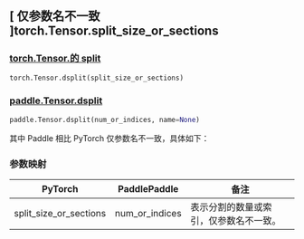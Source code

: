 ## [ 仅参数名不一致 ]torch.Tensor.split_size_or_sections

### [torch.Tensor.的 split](https://pytorch.org/docs/stable/generated/torch.Tensor.dsplit.html)

```python
torch.Tensor.dsplit(split_size_or_sections)
```

### [paddle.Tensor.dsplit](https://www.paddlepaddle.org.cn/documentation/docs/zh/develop/api/paddle/Tensor_cn.html#dsplit-num_or_indices-name-none)

```python
paddle.Tensor.dsplit(num_or_indices, name=None)
```

其中 Paddle 相比 PyTorch 仅参数名不一致，具体如下：

### 参数映射

| PyTorch       | PaddlePaddle | 备注                                                    |
| ------------- | ------------ | ------------------------------------------------------  |
| split_size_or_sections           | num_or_indices         | 表示分割的数量或索引，仅参数名不一致。                          |
